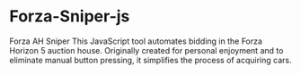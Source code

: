# Forza-Sniper-js
 Forza AH Sniper  This JavaScript tool automates bidding in the Forza Horizon 5 auction house. Originally created for personal enjoyment and to eliminate manual button pressing, it simplifies the process of acquiring cars.
